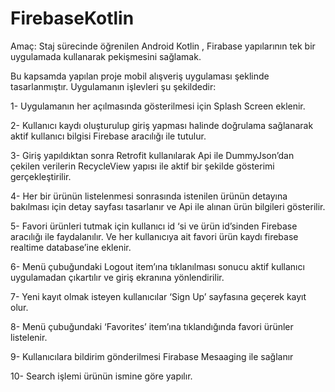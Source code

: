 # FirebaseKotlin

Amaç: Staj sürecinde öğrenilen Android Kotlin , Firabase yapılarının tek bir uygulamada
kullanarak pekişmesini sağlamak.

Bu kapsamda yapılan proje mobil alışveriş uygulaması şeklinde tasarlanmıştır. Uygulamanın
işlevleri şu şekildedir:

1- Uygulamanın her açılmasında gösterilmesi için Splash Screen eklenir.

2- Kullanıcı kaydı oluşturulup giriş yapması halinde doğrulama sağlanarak aktif kullanıcı
bilgisi Firebase aracılığı ile tutulur.

3- Giriş yapıldıktan sonra Retrofit kullanılarak Api ile DummyJson’dan çekilen verilerin
RecycleView yapısı ile aktif bir şekilde gösterimi gerçekleştirilir.

4- Her bir ürünün listelenmesi sonrasında istenilen ürünün detayına bakılması için detay
sayfası tasarlanır ve Api ile alınan ürün bilgileri gösterilir.

5- Favori ürünleri tutmak için kullanıcı id ‘si ve ürün id’sinden Firebase aracılığı ile
faydalanılır. Ve her kullanıcıya ait favori ürün kaydı firebase realtime database’ine eklenir.

6- Menü çubuğundaki Logout item’ına tıklanılması sonucu aktif kullanıcı uygulamadan
çıkartılır ve giriş ekranına yönlendirilir.

7- Yeni kayıt olmak isteyen kullanıcılar ‘Sign Up’ sayfasına geçerek kayıt olur.

8- Menü çubuğundaki ‘Favorites’ item’ına tıklandığında favori ürünler listelenir.

9- Kullanıcılara bildirim gönderilmesi Firabase Mesaaging ile sağlanır

10- Search işlemi ürünün ismine göre yapılır.
